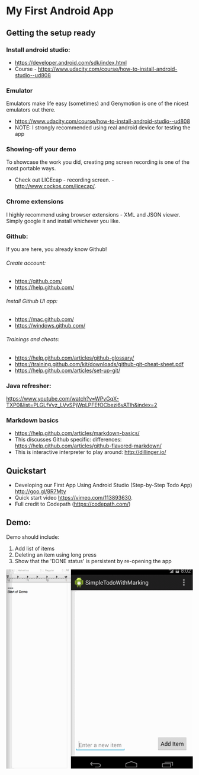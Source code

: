# My First Android App

## Getting the setup ready
### Install android studio:
* https://developer.android.com/sdk/index.html
* Course - https://www.udacity.com/course/how-to-install-android-studio--ud808

### Emulator
Emulators make life easy (sometimes) and Genymotion is one of the nicest emulators out there.
* https://www.udacity.com/course/how-to-install-android-studio--ud808
* NOTE: I strongly recommended using real android device for testing the app

### Showing-off your demo
To showcase the work you did, creating png screen recording is one of the most portable ways.
* Check out LICEcap - recording screen. - http://www.cockos.com/licecap/.

### Chrome extensions
I highly recommend using browser extensions - XML and JSON viewer.  
Simply google it and install whichever you like.

### Github:
If you are here, you already know Github!
###### Create account:
* https://github.com/
* https://help.github.com/
###### Install Github UI app:
* https://mac.github.com/
* https://windows.github.com/
###### Trainings and cheats:
* https://help.github.com/articles/github-glossary/
* https://training.github.com/kit/downloads/github-git-cheat-sheet.pdf
* https://help.github.com/articles/set-up-git/

### Java refresher:
https://www.youtube.com/watch?v=WPvGqX-TXP0&list=PLGLfVvz_LVvSPjWpLPFEfOCbezi6vATIh&index=2

### Markdown basics
*  https://help.github.com/articles/markdown-basics/
*  This discusses Github specific: differences: https://help.github.com/articles/github-flavored-markdown/
*  This is interactive interpreter to play around: http://dillinger.io/

## Quickstart
* Developing our First App Using Android Studio (Step-by-Step Todo App) http://goo.gl/8R7Mty
* Quick start video https://vimeo.com/113893630.
* Full credit to Codepath (https://codepath.com/)

## Demo:
Demo should include:
1. Add list of items
2. Deleting an item using long press
3. Show that the 'DONE status' is persistent by re-opening the app

![Video Walkthrough - dummy](todoDemo2.gif)
